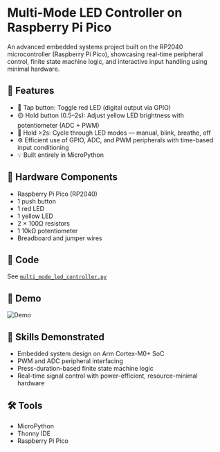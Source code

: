 # Multi-Mode LED Controller on Raspberry Pi Pico

An advanced embedded systems project built on the RP2040 microcontroller (Raspberry Pi Pico), showcasing real-time peripheral control, finite state machine logic, and interactive input handling using minimal hardware.

## 🚀 Features
- 🔴 Tap button: Toggle red LED (digital output via GPIO)
- 🟡 Hold button (0.5–2s): Adjust yellow LED brightness with potentiometer (ADC + PWM)
- 🔁 Hold >2s: Cycle through LED modes — manual, blink, breathe, off
- ⚙️ Efficient use of GPIO, ADC, and PWM peripherals with time-based input conditioning
- 💡 Built entirely in MicroPython

## 🧩 Hardware Components
- Raspberry Pi Pico (RP2040)
- 1 push button
- 1 red LED
- 1 yellow LED
- 2 × 100Ω resistors
- 1 10kΩ potentiometer
- Breadboard and jumper wires

## 📜 Code
See [`multi_mode_led_controller.py`](multi_mode_led_controller.py)

## 🎥 Demo
![Demo](demo.gif)

## 🧠 Skills Demonstrated
- Embedded system design on Arm Cortex-M0+ SoC
- PWM and ADC peripheral interfacing
- Press-duration-based finite state machine logic
- Real-time signal control with power-efficient, resource-minimal hardware

## 🛠️ Tools
- MicroPython
- Thonny IDE
- Raspberry Pi Pico
